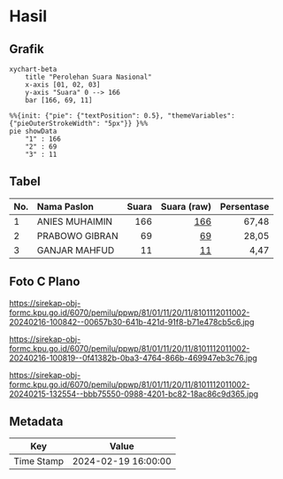 # Hasil

## Grafik

```mermaid
xychart-beta
    title "Perolehan Suara Nasional"
    x-axis [01, 02, 03]
    y-axis "Suara" 0 --> 166
    bar [166, 69, 11]
```

```mermaid
%%{init: {"pie": {"textPosition": 0.5}, "themeVariables": {"pieOuterStrokeWidth": "5px"}} }%%
pie showData
    "1" : 166
    "2" : 69
    "3" : 11
```

## Tabel

| No. | Nama Paslon    | Suara | Suara (raw) | Persentase |
|:--- |:-------------- | -----:| -----------:| ----------:|
| 1   | ANIES MUHAIMIN | 166   | [166][p-1]  | 67,48      |
| 2   | PRABOWO GIBRAN | 69    | [69][p-2]   | 28,05      |
| 3   | GANJAR MAHFUD  | 11    | [11][p-3]   | 4,47       |


[p-1]: https://github.com/gigit-pemilu/pemilu-2024/blob/main/pilpres/hitung-suara/sub/81-maluku/sub/01-maluku-tengah/sub/11-tehoru/sub/2011-telutih-baru/sub/002-tps/sub/paslon-1.txt
[p-2]: https://github.com/gigit-pemilu/pemilu-2024/blob/main/pilpres/hitung-suara/sub/81-maluku/sub/01-maluku-tengah/sub/11-tehoru/sub/2011-telutih-baru/sub/002-tps/sub/paslon-2.txt
[p-3]: https://github.com/gigit-pemilu/pemilu-2024/blob/main/pilpres/hitung-suara/sub/81-maluku/sub/01-maluku-tengah/sub/11-tehoru/sub/2011-telutih-baru/sub/002-tps/sub/paslon-3.txt

## Foto C Plano

https://sirekap-obj-formc.kpu.go.id/6070/pemilu/ppwp/81/01/11/20/11/8101112011002-20240216-100842--00657b30-641b-421d-91f8-b71e478cb5c6.jpg

https://sirekap-obj-formc.kpu.go.id/6070/pemilu/ppwp/81/01/11/20/11/8101112011002-20240216-100819--0f41382b-0ba3-4764-866b-469947eb3c76.jpg

https://sirekap-obj-formc.kpu.go.id/6070/pemilu/ppwp/81/01/11/20/11/8101112011002-20240215-132554--bbb75550-0988-4201-bc82-18ac86c9d365.jpg


## Metadata

| Key        | Value               |
| ---------- | ------------------- |
| Time Stamp | 2024-02-19 16:00:00 |



